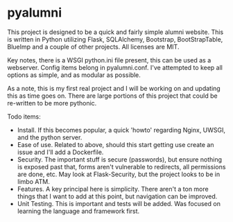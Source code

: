 # pyalumni

This project is designed to be a quick and fairly simple alumni website. This is written in Python utilizing Flask, SQLAlchemy, Bootstrap, BootStrapTable, BlueImp and a couple of other projects. All licenses are MIT.

Key notes, there is a WSGI python.ini file present, this can be used as a webserver. Config items belong in pyalumni.conf. I've attempted to keep all options as simple, and as modular as possible.

As a note, this is my first real project and I will be working on and updating this as time goes on. There are large portions of this project that could be re-written to be more pythonic.

Todo items:
* Install. If this becomes popular, a quick 'howto' regarding Nginx, UWSGI, and the python server.
* Ease of use. Related to above, should this start getting use create an issue and I'll add a Dockerfile.
* Security. The important stuff is secure (passwords), but ensure nothing is exposed past that, forms aren't vulnerable to redirects, all permissions are done, etc. May look at Flask-Security, but the project looks to be in limbo ATM.
* Features. A key principal here is simplicity. There aren't a ton more things that I want to add at this point, but navigation can be improved.
* Unit Testing. This is important and tests will be added. Was focused on learning the language and framework first.

